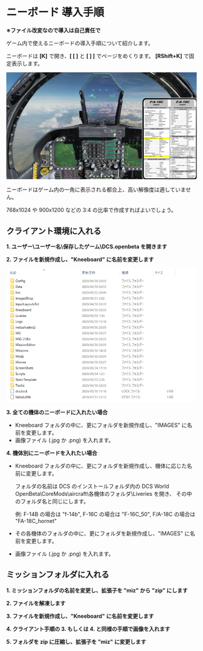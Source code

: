 # ニーボード 導入手順

**※ファイル改変なので導入は自己責任で**

ゲーム内で使えるニーボードの導入手順について紹介します。

ニーボードは **[K]** で開き、**[ [ ]** と **[ ] ]** でページをめくります。
**[RShift+K]** で固定表示します。

![kneeboard1-preview](images/kneeboard1-preview.jpg)

ニーボードはゲーム内の一角に表示される都合上、高い解像度は適していません。

768x1024 や 900x1200 などの 3:4 の比率で作成すればよいでしょう。


## クライアント環境に入れる

**1. ユーザー\ユーザー名\保存したゲーム\DCS.openbeta を開きます**

**2. ファイルを新規作成し、"Kneeboard" に名前を変更します**

![kneeboard2-directry](images/kneeboard2-directry.png)

**3. 全ての機体のニーボードに入れたい場合**

 - Kneeboard フォルダの中に、更にフォルダを新規作成し、"IMAGES" に名前を変更します。
 - 画像ファイル (.jpg か .png) を入れます。

**4. 機体別にニーボードを入れたい場合**

 - Kneeboard フォルダの中に、更にフォルダを新規作成し、機体に応じた名前に変更します。

    フォルダの名前は DCS のインストールフォルダ内の
    DCS World OpenBeta\CoreMods\aircraft\各機体のフォルダ\Liveries を開き、
    その中のフォルダ名と同じにします。

    例: F-14B の場合は "f-14b", F-16C の場合は "F-16C_50", F/A-18C の場合は "FA-18C_hornet"

 - その各機体のフォルダの中に、更にフォルダを新規作成し、"IMAGES" に名前を変更します。

- 画像ファイル (.jpg か .png) を入れます。

## ミッションフォルダに入れる

**1. ミッションフォルダの名前を変更し、拡張子を "miz" から "zip" にします**

**2. ファイルを解凍します**

**3. ファイルを新規作成し、"Kneeboard" に名前を変更します**

**4. クライアント手順の 3. もしくは 4. と同様の手順で画像を入れます**

**5. フォルダを zip に圧縮し、拡張子を "miz" に変更します**
